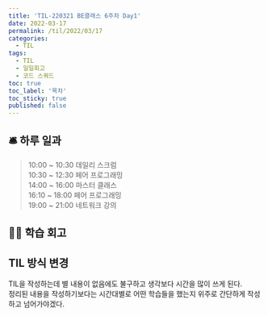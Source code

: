 ```yaml
---
title: 'TIL-220321 BE클래스 6주차 Day1'
date: 2022-03-17
permalink: /til/2022/03/17
categories:
  - TIL
tags:
  - TIL
  - 일일회고
  - 코드 스쿼드
toc: true
toc_label: '목차'
toc_sticky: true
published: false
---
```


<!--more-->

## 🛎 하루 일과

> 10:00 ~ 10:30 데일리 스크럼  
> 10:30 ~ 12:30 페어 프로그래밍  
> 14:00 ~ 16:00 마스터 클래스  
> 16:10 ~ 18:00 페어 프로그래밍  
> 19:00 ~ 21:00 네트워크 강의

## 👨‍💻 학습 회고



## TIL 방식 변경

TIL을 작성하는데 별 내용이 없음에도 불구하고 생각보다 시간을 많이 쓰게 된다.  
정리된 내용을 작성하기보다는 시간대별로 어떤 학습들을 했는지 위주로 간단하게 작성하고 넘어가야겠다. 